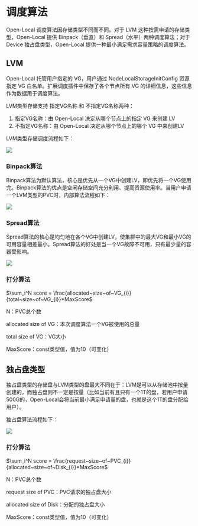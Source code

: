 # 调度算法

Open-Local 调度算法因存储类型不同而不同。对于 LVM 这种按需申请的存储类型，Open-Local 提供 Binpack（垂直）和 Spread（水平）两种调度算法；对于 Device 独占盘类型，Open-Local 提供一种最小满足需求容量策略的调度算法。

## LVM

Open-Local 托管用户指定的 VG，用户通过 NodeLocalStorageInitConfig 资源指定 VG 白名单。扩展调度插件中保存了各个节点所有 VG 的详细信息，这些信息作为数据用于调度算法。

LVM类型存储支持 指定VG名称 和 不指定VG名称两种：

1. 指定VG名称：由 Open-Local 决定从哪个节点上的指定 VG 来创建 LV
2. 不指定VG名称：由 Open-Local 决定从哪个节点上的哪个 VG 中来创建LV

LVM类型存储调度流程如下：

![](../imgs/algo.svg)

### Binpack算法

Binpack算法为默认算法，核心是优先从一个VG中创建LV，即优先将一个VG使用完。Binpack算法的优点是空闲存储空间充分利用、提高资源使用率。当用户申请一个LVM类型的PVC时，内部算法流程如下：

![](../imgs/lvm-binpack.svg)

### Spread算法

Spread算法的核心是均匀地在各个VG中创建LV，使集群中的最大VG和最小VG的可用容量相差最小。Spread算法的好处是当一个VG故障不可用，只有最少量的容器受影响。

![](../imgs/lvm-spread.svg)

### 打分算法

$\sum_i^N score = \frac{allocated~size~of~VG_{i}}{total~size~of~VG_{i}}*MaxScore$

N：PVC总个数

allocated size of VG：本次调度算法一个VG被使用的总量

total size of VG：VG大小

MaxScore：const类型值，值为10（可变化）

## 独占盘类型

独占盘类型的存储盘与LVM类型的盘最大不同在于：LVM是可以从存储池中按量创建的，而独占盘则不一定是按量（比如当前有且只有一个1T的盘，若用户申请500G的，Open-Local会将当前最小满足申请量的盘，也就是这个1T的盘分配给用户）。

独占盘算法流程如下：

![](../imgs/device.svg)

### 打分算法

$\sum_i^N score = \frac{request~size~of~PVC_{i}}{allocated~size~of~Disk_{i}}*MaxScore$

N：PVC总个数

request size of PVC：PVC请求的独占盘大小

allocated size of Disk：分配的独占盘大小

MaxScore：const类型值，值为10（可变化）
